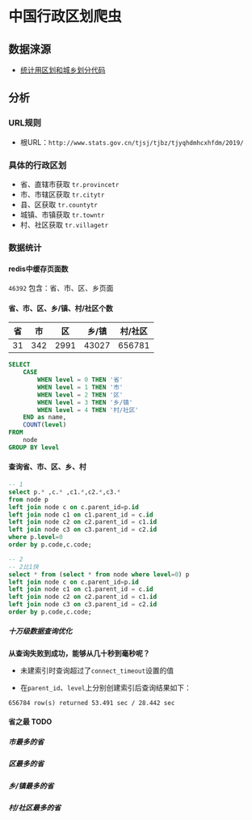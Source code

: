 # 中国行政区划爬虫

## 数据涞源

- [统计用区划和城乡划分代码](http://www.stats.gov.cn/tjsj/tjbz/tjyqhdmhcxhfdm/)

## 分析

### URL规则

- 根URL：`http://www.stats.gov.cn/tjsj/tjbz/tjyqhdmhcxhfdm/2019/`

### 具体的行政区划

- 省、直辖市获取
`tr.provincetr`
- 市、市辖区获取
`tr.citytr`
- 县、区获取
`tr.countytr`
- 城镇、市镇获取
`tr.towntr`
- 村、社区获取
`tr.villagetr`

### 数据统计

#### redis中缓存页面数

`46392` 包含：省、市、区、乡页面

#### 省、市、区、乡/镇、村/社区个数

|省|市|区|乡/镇|村/社区|
|---|---|---|---|---|
|31|342|2991|43027|656781|

```sql
SELECT 
    CASE
        WHEN level = 0 THEN '省'
        WHEN level = 1 THEN '市'
        WHEN level = 2 THEN '区'
        WHEN level = 3 THEN '乡/镇'
        WHEN level = 4 THEN '村/社区'
    END as name,
    COUNT(level)
FROM
    node
GROUP BY level
```

#### 查询省、市、区、乡、村

```sql
-- 1
select p.* ,c.* ,c1.*,c2.*,c3.*
from node p
left join node c on c.parent_id=p.id
left join node c1 on c1.parent_id = c.id
left join node c2 on c2.parent_id = c1.id
left join node c3 on c3.parent_id = c2.id
where p.level=0
order by p.code,c.code;

-- 2
-- 2比1快
select * from (select * from node where level=0) p
left join node c on c.parent_id=p.id
left join node c1 on c1.parent_id = c.id
left join node c2 on c2.parent_id = c1.id
left join node c3 on c3.parent_id = c2.id
order by p.code,c.code;
```

##### 十万级数据查询优化

**从查询失败到成功，能够从几十秒到毫秒呢？**

- 未建索引时查询超过了`connect_timeout`设置的值

- 在`parent_id`、`level`上分别创建索引后查询结果如下：

```
656784 row(s) returned 53.491 sec / 28.442 sec
```


#### 省之最 TODO

##### 市最多的省

##### 区最多的省

##### 乡/镇最多的省

##### 村/社区最多的省
